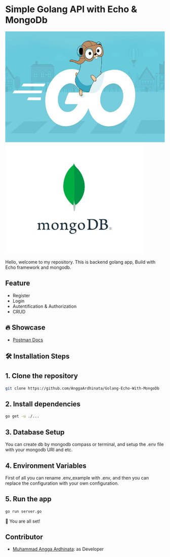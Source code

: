 # Simple Golang API with Echo & MongoDb

<img src="./assets/go-logo.jpg" alt="Logo" height="350">
<img src="./assets/mongo-logo.gif" alt="Logo" height="350">

Hello, welcome to my repository.
This is backend golang app, Build with Echo framework and mongodb.

##  Feature
- Register
- Login
- Autentification & Authorization
- CRUD

## 🔥 Showcase
- [Postman Docs](https://documenter.getpostman.com/view/20559835/2s9YBxZvrs)


## 🛠️ Installation Steps

## 1.  Clone the repository

```bash
git clone https://github.com/AnggaArdhinata/Golang-Echo-With-MongoDb
```

## 2. Install dependencies

```bash
go get -u ./...
```

## 3.  Database Setup
You can create db by mongodb compass or terminal, and setup the .env file with your mongodb URI and etc.


## 4. Environment Variables
First of all you can rename .env_example with .env, and then you can replace the configuration with your own configuration.


## 5. Run the app

```bash
go run server.go
```

🌟 You are all set!

## Contributor
- [Muhammad Angga Ardhinata](https://github.com/AnggaArdhinata): as Developer